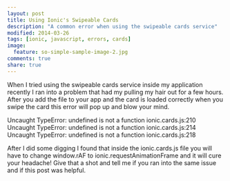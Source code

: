 ```yaml
---
layout: post
title: Using Ionic's Swipeable Cards
description: "A common error when using the swipeable cards service"
modified: 2014-03-26
tags: [ionic, javascript, errors, cards]
image:
  feature: so-simple-sample-image-2.jpg
comments: true
share: true
---
```


When I tried using the swipeable cards service inside my application recently I ran into a problem that had my pulling my hair out for a few hours. After you add the file to your app and the card is loaded correctly when you swipe the card this error will pop up and blow your mind.

Uncaught TypeError: undefined is not a function    ionic.cards.js:210
Uncaught TypeError: undefined is not a function    ionic.cards.js:214
Uncaught TypeError: undefined is not a function    ionic.cards.js:218

After I did some digging I found that inside the ionic.cards.js file you will have to change window.rAF to ionic.requestAnimationFrame and it will cure your headache! Give that a shot and tell me if you ran into the same issue and if this post was helpful.

